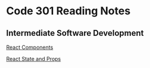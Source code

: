 # Code 301 Reading Notes

## Intermediate Software Development

[React Components](https://marcdwagner.github.io/reading-notes-codefellows/Code301React)

[React State and Props]()

